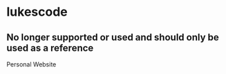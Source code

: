 # lukescode

## No longer supported or used and should only be used as a reference

Personal Website
